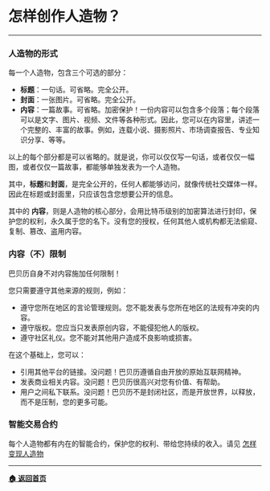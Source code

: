 # 怎样创作人造物？

---

### 人造物的形式

每一个人造物，包含三个可选的部分：

- **标题**：一句话。可省略。完全公开。
- **封面**：一张图片。可省略。完全公开。
- **内容**：一篇故事。可省略。加密保护！一份内容可以包含多个段落；每个段落可以是文字、图片、视频、文件等各种形式。因此，您可以在内容里，讲述一个完整的、丰富的故事。例如，连载小说、摄影照片、市场调查报告、专业知识分享、等等。

以上的每个部分都是可以省略的。就是说，你可以仅仅写一句话，或者仅仅一幅图，或者仅仅一篇故事，都能够单独发表为一个人造物。

其中，**标题**和**封面**，是完全公开的，任何人都能够访问，就像传统社交媒体一样。因此在标题或封面里，只应该包含您想要公开的信息。

其中的 **内容**，则是人造物的核心部分，会用比特币级别的加密算法进行封印，保护您的权利，永久属于您的名下。没有您的授权，任何其他人或机构都无法偷窥、复制、篡改、盗用内容。

### 内容（不）限制

巴贝历自身不对内容施加任何限制！

您只需要遵守其他来源的规则，例如：

- 遵守您所在地区的言论管理规则。您不能发表与您所在地区的法规有冲突的内容。
- 遵守版权。您应当只发表原创内容，不能侵犯他人的版权。
- 遵守社区礼仪。您不能对其他用户造成不良影响或损害。

在这个基础上，您可以：

- 引用其他平台的链接。没问题！巴贝历遵循自由开放的原始互联网精神。
- 发表商业相关内容。没问题！巴贝历很高兴对您有价值、有帮助。
- 用户之间私下联系。没问题！巴贝历不是封闭社区，而是开放世界，以释放，而不是压制，您的更多可能。

### 智能交易合约

每个人造物都有内在的智能合约，保护您的权利、带给您持续的收入。请见 [怎样变现人造物](../monetize_creation/home.md)

---

[**🏠 返回首页**](../../home.md)
